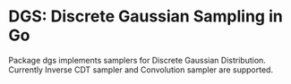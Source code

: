 # DGS: Discrete Gaussian Sampling in Go

Package dgs implements samplers for Discrete Gaussian Distribution.
Currently Inverse CDT sampler and Convolution sampler are supported.

